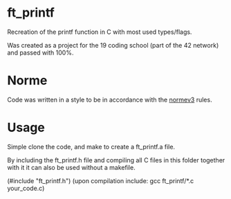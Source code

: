 # ft_printf

Recreation of the printf function in C with most used types/flags.

Was created as a project for the 19 coding school (part of the 42 network) and passed with 100%.

# Norme

Code was written in a style to be in accordance with the [normev3](https://github.com/42School/norminette) rules.

# Usage

Simple clone the code, and make to create a ft_printf.a file.

By including the ft_printf.h file and compiling all C files in this folder together with it it can also be used without a makefile.

(#include "ft_printf.h")
(upon compilation include: gcc ft_printf/*.c your_code.c)
